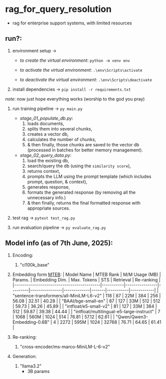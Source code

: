 # rag_for_query_resolution
* rag for enterprise support systems, with limited resources

## run?:
1. environment setup →
    * *to create the virtual environment*: ```python -m venv env```
    
    * *to activate the virtual environment*: ```.\env\Scripts\activate```
    
    * *to deactivate the virtual environment*: ```.\env\Scripts\deactivate```

2. install dependencies → ```pip install -r requirements.txt```

*note*: now just hope everything works (worship to the god you pray)

1. run training pipeline → ```py main.py```
    * *stage_01_populate_db.py*: 
        1. loads documents, 
        2. splits them into several chunks, 
        3. creates a vector db, 
        4. calculates the number of chunks, 
        5. & then finally, those chunks are saved to the vector db (processed in batches for better memory management).
    * *stage_02_query_data.py*:
        1. load the existing db,
        2. search/query the db (using the `similarity score`),
        3. returns context,
        4. prompts the LLM using the prompt template (which includes prompt, question, & context),
        5. generates response,
        6. formats the generated response (by removing all the unnecessary info.)
        7. & then finally, returns the final formatted response with appropriate sources.

2. test rag → ```pytest test_rag.py```

3. run evaluation pipeline → ```py evaluate_rag.py```


## Model info (as of 7th June, 2025):

1. Encoding:
    1. "cl100k_base"

2. Embedding form [MTEB](https://huggingface.co/spaces/mteb/leaderboard):
| Model Name                                | MTEB Rank | M/M Usage (MB) | Params. | Embedding Dim. | Max. Tokens | STS   | Retrieval | Re-ranking |
|-------------------------------------------|-----------|----------------|---------|----------------|-------------|-------|-----------|------------|
| "sentence-transformers/all-MiniLM-L6-v2"  | 118       | 87             | 22M     | 384            | 256         | 56.08 | 32.51     | 40.28      |
| "BAAI/bge-small-en"                       | 87        | 127            | 33M     | 512            | 512         | 59.73 | 36.26     | 45.89      |
| "intfloat/e5-small-v2"                    | 81        | 127            | 33M     | 384            | 512         | 59.87 | 39.38     | 44.44      |
| "intfloat/multilingual-e5-large-instruct" | 7         | 1068           | 560M    | 1024           | 514         | 76.81 | 57.12     | 62.61      |
| "Qwen/Qwen3-Embedding-0.6B"               | 4         | 2272           | 595M    | 1024           | 32768       | 76.71 | 64.65     | 61.41      |

3. Re-ranking:
   1. "cross-encoder/ms-marco-MiniLM-L-6-v2"

4. Generation:
   1. "llama3.2"
        * 3B params
